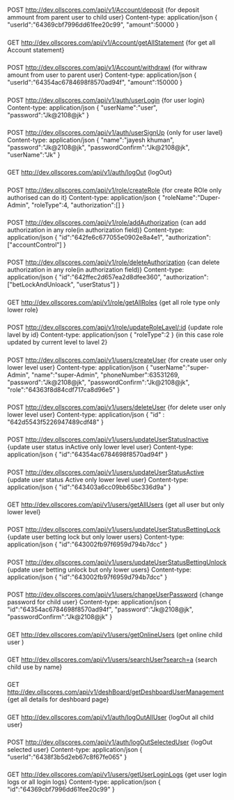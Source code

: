#####
POST   http://dev.ollscores.com/api/v1/Account/deposit {for deposit ammount from parent user to child user}
Content-type: application/json
{
    "userId":"64369cbf7996dd61fee20c99",
    "amount":50000
}


#####
GET   http://dev.ollscores.com/api/v1/Account/getAllStatement {for get all Account statement}


#####
POST   http://dev.ollscores.com/api/v1/Account/withdrawl {for withraw amount from user to parent user}
Content-type: application/json
{
    "userId":"64354ac6784698f8570ad94f",
    "amount":150000
}

#####
POST   http://dev.ollscores.com/api/v1/auth/userLogin {for user login}
Content-type: application/json
{
    "userName":"user",
    "password":"Jk@2108@jk"
}

#####
POST   http://dev.ollscores.com/api/v1/auth/userSignUp {only for user lavel}
Content-type: application/json
{
    "name":"jayesh khuman",
    "password":"Jk@2108@jk",
    "passwordConfirm":"Jk@2108@jk",
    "userName":"Jk"
}

#####
GET   http://dev.ollscores.com/api/v1/auth/logOut {logOut}

#####
POST   http://dev.ollscores.com/api/v1/role/createRole {for create ROle only authorised can do it}
Content-type: application/json
{
    "roleName":"Duper-Admin",
    "roleType":4,
    "authorization":[]
}

#####
POST   http://dev.ollscores.com/api/v1/role/addAuthorization {can add authorization in any role(in authorization field)}
Content-type: application/json
{
        "id":"642fe6c677055e0902e8a4e1",
        "authorization":["accountControl"]
}

#####
POST   http://dev.ollscores.com/api/v1/role/deleteAuthorization {can delete authorization in any role(in authorization field)}
Content-type: application/json
{
    "id":"642ffec2d657ea2d8dfee360",
    "authorization":["betLockAndUnloack", "userStatus"]
}

#####
GET   http://dev.ollscores.com/api/v1/role/getAllRoles {get all role type only lower role}

#####
POST   http://dev.ollscores.com/api/v1/role/updateRoleLavel/:id {update role lavel by id} 
Content-type: application/json
{
    "roleType":2
}
{in this case role updated by current level to lavel 2}

#####
POST   http://dev.ollscores.com/api/v1/users/createUser {for create user only lower level user}
Content-type: application/json
{
    "userName":"super-Admin",
    "name":"super-Admin",
    "phoneNumber":63531269,
    "password":"Jk@2108@jk",
    "passwordConfirm":"Jk@2108@jk",
    "role":"64363f8d84cdf717ca8d96e5"
}

#####
POST   http://dev.ollscores.com/api/v1/users/deleteUser {for delete user only lower level user}
Content-type: application/json
{
    "id" : "642d5543f5226947489cdf48"
}

#####
POST   http://dev.ollscores.com/api/v1/users/updateUserStatusInactive {update user status inActive only lower level user}
Content-type: application/json
{
    "id":"64354ac6784698f8570ad94f"
}

#####
POST   http://dev.ollscores.com/api/v1/users/updateUserStatusActive {update user status Active only lower level user}
Content-type: application/json
{
    "id":"643403a6cc09bb65bc336d9a"
}

#####
GET   http://dev.ollscores.com/api/v1/users/getAllUsers {get all user but only lower level}

#####
POST   http://dev.ollscores.com/api/v1/users/updateUserStatusBettingLock {update user betting lock but only lower users}
Content-type: application/json
{
    "id":"643002fb97f6959d794b7dcc"
}

#####
POST   http://dev.ollscores.com/api/v1/users/updateUserStatusBettingUnlock {update user betting unlock but only lower users}
Content-type: application/json
{
    "id":"643002fb97f6959d794b7dcc"
}

#####
POST   http://dev.ollscores.com/api/v1/users/changeUserPassword {change password for child user}
Content-type: application/json
{
    "id":"64354ac6784698f8570ad94f",
    "password":"Jk@2108@jk",
    "passwordConfirm":"Jk@2108@jk"
}

#####
GET   http://dev.ollscores.com/api/v1/users/getOnlineUsers (get online child user )

#####
GET   http://dev.ollscores.com/api/v1/users/searchUser?search=a {search child use by name}

#####
GET   http://dev.ollscores.com/api/v1/deshBoard/getDeshboardUserManagement {get all details for deshboard page}

#####
GET   http://dev.ollscores.com/api/v1/auth/logOutAllUser {logOut all child user}

#####
POST   http://dev.ollscores.com/api/v1/auth/logOutSelectedUser {logOut selected user}
Content-type: application/json
{
    "userId":"6438f3b5d2eb67c8f67fe065"
}

#####
GET   http://dev.ollscores.com/api/v1/users/getUserLoginLogs {get user login logs or all login logs}
Content-type: application/json
{
    "id":"64369cbf7996dd61fee20c99"
}
